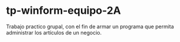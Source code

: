 # tp-winform-equipo-2A
Trabajo practico grupal, con el fin de armar un programa que permita administrar los artículos de un negocio.
